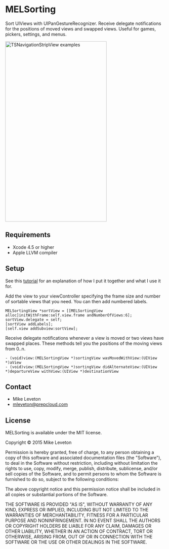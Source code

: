 MELSorting
=======

Sort UIViews with UIPanGestureRecognizer.  Receive delegate notifications for the positions of moved views and swapped views.  Useful for games, pickers, settings, and menus.
            
<img src="https://raw.github.com/Leveton/MELSorting/master/screenshots/screenshot.png" alt="TSNavigationStripView examples" width="320" height="568" />

## Requirements

* Xcode 4.5 or higher
* Apple LLVM compiler

## Setup

See this [tutorial](http://leveton.blogspot.com/2013/08/create-sorting-game-for-ios.html) for an explanation of how I put it together and what I use it for.

Add the view to your viewController specifying the frame size and number of sortable views that you need.  You can then add numbered labels.

    MELSortingView *sortView = [[MELSortingView alloc]initWithFrame:self.view.frame andNumberOfViews:6];
    sortView.delegate = self;
    [sortView addLabels];
    [self.view addSubview:sortView];

Receive delegate notifications whenever a view is moved or two views have swapped places.  These methods tell you the positions of the moving views from 0..n.

    - (void)view:(MELSortingView *)sortingView wasMovedWithView:(UIView *)aView
    - (void)view:(MELSortingView *)sortingView didAlternateView:(UIView *)departureView withView:(UIView *)destinationView
    

## Contact

- Mike Leveton
- mleveton@prepcloud.com

## License

MELSorting is available under the MIT license.

Copyright © 2015 Mike Leveton

Permission is hereby granted, free of charge, to any person obtaining a copy of this software and associated documentation files (the "Software"), to deal in the Software without restriction, including without limitation the rights to use, copy, modify, merge, publish, distribute, sublicense, and/or sell copies of the Software, and to permit persons to whom the Software is furnished to do so, subject to the following conditions:

The above copyright notice and this permission notice shall be included in all copies or substantial portions of the Software.

THE SOFTWARE IS PROVIDED "AS IS", WITHOUT WARRANTY OF ANY KIND, EXPRESS OR IMPLIED, INCLUDING BUT NOT LIMITED TO THE WARRANTIES OF MERCHANTABILITY, FITNESS FOR A PARTICULAR PURPOSE AND NONINFRINGEMENT. IN NO EVENT SHALL THE AUTHORS OR COPYRIGHT HOLDERS BE LIABLE FOR ANY CLAIM, DAMAGES OR OTHER LIABILITY, WHETHER IN AN ACTION OF CONTRACT, TORT OR OTHERWISE, ARISING FROM, OUT OF OR IN CONNECTION WITH THE SOFTWARE OR THE USE OR OTHER DEALINGS IN THE SOFTWARE.